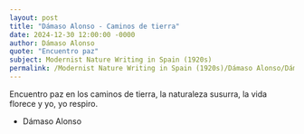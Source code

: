 ```yaml
---
layout: post
title: "Dámaso Alonso - Caminos de tierra"
date: 2024-12-30 12:00:00 -0000
author: Dámaso Alonso
quote: "Encuentro paz"
subject: Modernist Nature Writing in Spain (1920s)
permalink: /Modernist Nature Writing in Spain (1920s)/Dámaso Alonso/Dámaso Alonso - Caminos de tierra
---
```


Encuentro paz
en los caminos de tierra,
la naturaleza susurra,
la vida florece
y yo, yo respiro.

- Dámaso Alonso
